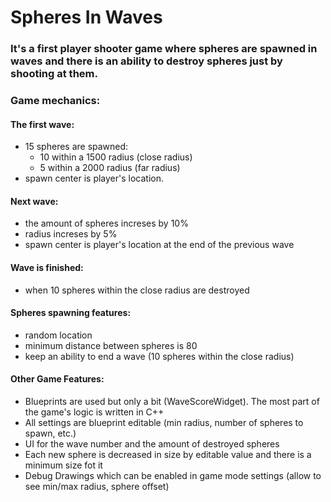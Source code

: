 # Spheres In Waves

### It's a first player shooter game where spheres are spawned in waves and there is an ability to destroy spheres just by shooting at them.

### Game mechanics:

#### The first wave:
- 15 spheres are spawned:
	- 10 within a 1500 radius (close radius)
	- 5 within a 2000 radius (far radius)
- spawn center is player's location.

#### Next wave:
- the amount of spheres increses by 10%
- radius increses by 5%
- spawn center is player's location at the end of the previous wave

#### Wave is finished:
- when 10 spheres within the close radius are destroyed

#### Spheres spawning features:
- random location
- minimum distance between spheres is 80
- keep an ability to end a wave (10 spheres within the close radius)

#### Other Game Features:
- Blueprints are used but only a bit (WaveScoreWidget). The most part of the game's logic is written in C++
- All settings are blueprint editable (min radius, number of spheres to spawn, etc.)
- UI for the wave number and the amount of destroyed spheres
- Each new sphere is decreased in size by editable value and there is a minimum size fot it
- Debug Drawings which can be enabled in game mode settings (allow to see min/max radius, sphere offset)